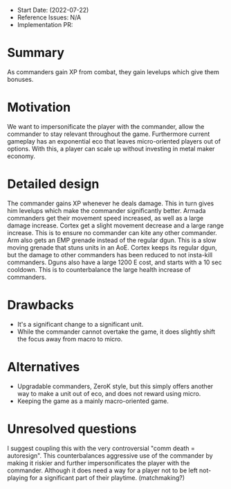 ﻿
- Start Date: (2022-07-22)
- Reference Issues: N/A
- Implementation PR: 

# Summary

As commanders gain XP from combat, they gain levelups which give them bonuses.

# Motivation

We want to impersonificate the player with the commander, allow the commander to stay relevant throughout the game.
Furthermore current gameplay has an exponential eco that leaves micro-oriented players out of options. With this, a player can scale up without investing in metal maker economy.

# Detailed design

The commander gains XP whenever he deals damage. This in turn gives him levelups which make the commander significantly better.
Armada commanders get their movement speed increased, as well as a large damage increase. Cortex get a slight movement decrease and a large range increase.
This is to ensure no commander can kite any other commander.
Arm also gets an EMP grenade instead of the regular dgun. This is a slow moving grenade that stuns units in an AoE.
Cortex keeps its regular dgun, but the damage to other commanders has been reduced to not insta-kill commanders.
Dguns also have a large 1200 E cost, and starts with a 10 sec cooldown.
This is to counterbalance the large health increase of commanders.


# Drawbacks

 - It's a significant change to a significant unit.
 - While the commander cannot overtake the game, it does slightly shift the focus away from macro to micro.

# Alternatives

 - Upgradable commanders, ZeroK style, but this simply offers another way to make a unit out of eco, and does not reward using micro.
 - Keeping the game as a mainly macro-oriented game.

# Unresolved questions

I suggest coupling this with the very controversial "comm death = autoresign".
This counterbalances aggressive use of the commander by making it riskier and further impersonificates the player with the commander. Although it does need a way for a player not to be left not-playing for a significant part of their playtime. (matchmaking?)

